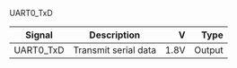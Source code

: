 UART0_TxD

|Signal        |Description |V      |Type|
| ------------- |:--------------:| -----:|------:|
|UART0_TxD    | Transmit serial data | 1.8V |Output |
